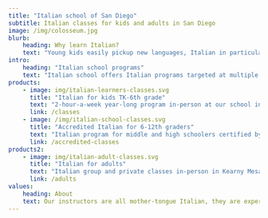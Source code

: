 ```yaml
---
title: "Italian school of San Diego"
subtitle: Italian classes for kids and adults in San Diego
image: /img/colosseum.jpg
blurb:
    heading: Why learn Italian?
    text: "Young kids easily pickup new languages, Italian in particular connects them to art, history, literature and cuisine. They can continue studying Italian for school credit either through the Advanced Placement program or in College. Adults instead can enjoy talking with locals when traveling to Italy, watch Italian movies and read Italian classic literature."
intro:
    heading: "Italian school programs"
    text: "Italian school offers Italian programs targeted at multiple audiences, our teachers are all Italian mother-tongue and our classes are 5 to 8 students:"
products:
    - image: img/italian-learners-classes.svg
      title: "Italian for kids TK-6th grade"
      text: "2-hour-a-week year-long program in-person at our school in Kearny Mesa, Wednesdays 4-6pm for novice or beginner students and Thursdays 4-6pm for kids with previous knowledge of the language."
      link: /classes
    - image: /img/italian-school-classes.svg
      title: "Accredited Italian for 6-12th graders"
      text: "Italian program for middle and high schoolers certified by San Diego Unified and San Dieguito Districts for High School Graduation credit (class is registered to the student's High School transcript) and College admission. Classes are 2 hours of synchronous lesson in-person or via Zoom and 2 hours of independent study per week. We offer 4 levels starting from novice level up to preparation for the AP Italian exam."
      link: /accredited-classes
products2:
    - image: img/italian-adult-classes.svg
      title: "Italian for adults"
      text: "Italian group and private classes in-person in Kearny Mesa and online for all levels of proficiency, we also organize custom classes for groups or businesses. We focus on a conversation-first approach with highly interactive classes, highlight cultural aspects of life and tourism in Italy, and include insights into the history and geography of Italy."
      link: /adults
values:
    heading: About
    text: Our instructors are all mother-tongue Italian, they are experienced and passionate about teaching kids their own language and culture. Maura D'Andrea is the Italian school Director and CEO, she founded Italian school of San Diego in 2021.
---
```


